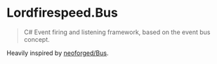 # Lordfirespeed.Bus

> C# Event firing and listening framework, based on the event bus concept.

Heavily inspired by [neoforged/Bus](https://github.com/neoforged/Bus/).
